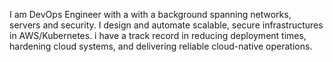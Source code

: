I am DevOps Engineer with a with a background spanning networks, servers and  security. I design and automate scalable, secure infrastructures in AWS/Kubernetes. i have a  track record in reducing deployment times, hardening cloud systems, and delivering reliable cloud-native operations.
